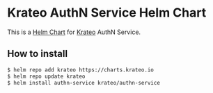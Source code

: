 # Krateo AuthN Service Helm Chart

This is a [Helm Chart](https://helm.sh/docs/topics/charts/) for [Krateo](https://github.com/krateoplatformops/) AuthN Service.

## How to install

```sh
$ helm repo add krateo https://charts.krateo.io
$ helm repo update krateo
$ helm install authn-service krateo/authn-service
```
